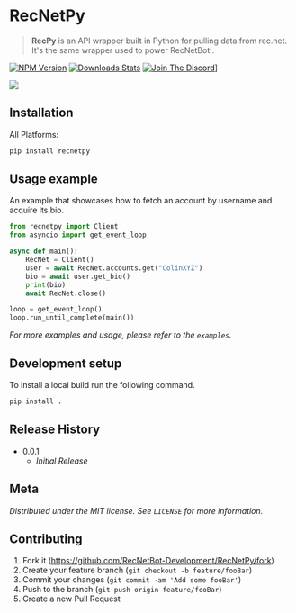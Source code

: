 # RecNetPy
> **RecPy** is an API wrapper built in Python for pulling data from rec.net. It's the same wrapper used to power RecNetBot!.

[![NPM Version][pip-image]][pip-url]
[![Downloads Stats][pip-downloads]][pip-url]
[![Join The Discord][discord]][discord-url]]

![](img/header.png)

## Installation

All Platforms:

```sh
pip install recnetpy
```

## Usage example

An example that showcases how to fetch an account by username and acquire its bio.

```py
from recnetpy import Client
from asyncio import get_event_loop

async def main():
    RecNet = Client()
    user = await RecNet.accounts.get("ColinXYZ")
    bio = await user.get_bio()
    print(bio)
    await RecNet.close()

loop = get_event_loop()
loop.run_until_complete(main())
```

_For more examples and usage, please refer to the ``examples``._

## Development setup

To install a local build run the following command.

```sh
pip install .
```

## Release History

* 0.0.1
    * _Initial Release_

## Meta

_Distributed under the MIT license. See ``LICENSE`` for more information._


## Contributing

1. Fork it (<https://github.com/RecNetBot-Development/RecNetPy/fork>)
2. Create your feature branch (`git checkout -b feature/fooBar`)
3. Commit your changes (`git commit -am 'Add some fooBar'`)
4. Push to the branch (`git push origin feature/fooBar`)
5. Create a new Pull Request

<!-- Markdown link & img dfn's -->
[pip-image]: https://img.shields.io/pypi/v/recnetpy?style=flat-square
[pip-url]: https://pypi.org/project/recnetpy/
[pip-downloads]: https://img.shields.io/pypi/dm/recnetpy?style=flat-square
[discord]: https://img.shields.io/discord/745219512529584195?style=flat-square
[discord-url]: https://discord.gg/GPVdhMa2zK